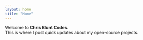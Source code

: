 ```yaml
---
layout: home
title: "Home"
---
```


Welcome to **Chris Blunt Codes**.  
This is where I post quick updates about my open-source projects.
